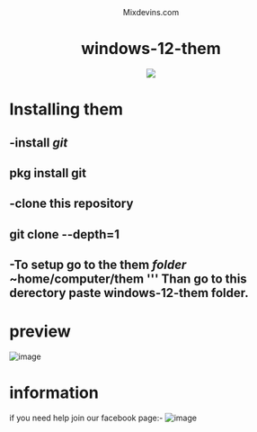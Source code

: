 <div align="center">
<bgcolour>Mixdevins.com<textcolour>

# windows-12-them

  <img
    src="https://github.com/Amitgorkido7870/windows-365.Arach-x64/assets/163947988/1a394b22-c6f4-4f1a-899d-020d8970a736style=for-the-badge">
  </div>
  
  # Installing them
  
  -install *git*
  ---
  pkg install git
  ---
  
  -clone this repository
  ---
  git clone --depth=1 
  ---
  -To setup go to the them *folder* ~home/computer/them
  '''
  Than go to this derectory paste windows-12-them folder.
  ---
   # preview
   
   ![image](https://github.com/Amitgorkido7870/Windows-theme-for-xfce/assets/163947988/3140006e-bff8-450e-93b8-f262f738e637)
   
   # information
   
   if you need help join our facebook page:- ![image](https://www.facebook.com/share/p/rBhUPZSjey6z7hQ1/?mibextid=oFDknk)
